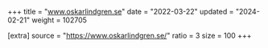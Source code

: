 +++
title = "www.oskarlindgren.se"
date = "2022-03-22"
updated = "2024-02-21"
weight = 102705

[extra]
source = "https://www.oskarlindgren.se/"
ratio = 3
size = 100
+++
